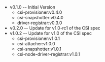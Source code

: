 * v0.1.0 -- Initial Version
  * csi-provisioner:v0.4.0
  * csi-snapshotter:v0.4.0
  * driver-registrar:v0.3.0
* v0.2.0 -- Update for v1.0-rc1 of the CSI spec
* v1.0.2 -- Update for v1.0 of the CSI spec
  * csi-provisioner:v1.0.1
  * csi-attacher:v1.0.0
  * csi-snapshotter:v1.0.1
  * csi-node-driver-registrar:v1.0.1
